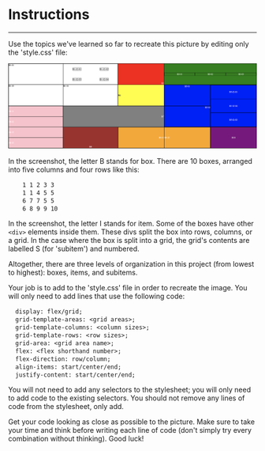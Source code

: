 # Instructions  

---

Use the topics we've learned so far to recreate this picture by editing only the 'style.css' file:

![Screenshot](./assets/Screenshot.png)

In the screenshot, the letter B stands for box. There are 10 boxes, arranged into five columns and four rows like this:
```
    1 1 2 3 3
    1 1 4 5 5
    6 7 7 5 5
    6 8 9 9 10
```

In the screenshot, the letter I stands for item. Some of the boxes have other `<div>` elements inside them. These divs split the box into rows, columns, or a grid. In the case where the box is split into a grid, the grid's contents are labelled S (for 'subitem') and numbered.

Altogether, there are three levels of organization in this project (from lowest to highest): boxes, items, and subitems.

Your job is to add to the 'style.css' file in order to recreate the image. You will only need to add lines that use the following code:
```
  display: flex/grid;
  grid-template-areas: <grid areas>;
  grid-template-columns: <column sizes>;
  grid-template-rows: <row sizes>;
  grid-area: <grid area name>;
  flex: <flex shorthand number>;
  flex-direction: row/column;
  align-items: start/center/end;
  justify-content: start/center/end;
```

You will not need to add any selectors to the stylesheet; you will only need to add code to the existing selectors. You should not remove any lines of code from the stylesheet, only add.

Get your code looking as close as possible to the picture. Make sure to take your time and think before writing each line of code (don't simply try every combination without thinking). Good luck!
